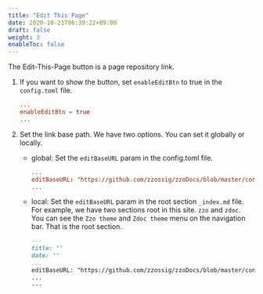 ```yaml
---
title: "Edit This Page"
date: 2020-10-21T06:39:22+09:00
draft: false
weight: 3
enableToc: false
---
```


The Edit-This-Page button is a page repository link.

1. If you want to show the button, set `enableEditBtn` to true in the `config.toml` file.

    ```config.toml
    ...
    enableEditBtn = true
    ...
    ```
2. Set the link base path. We have two options. You can set it globally or locally.

    - global: Set the `editBaseURL` param in the config.toml file.
        ```config.toml
        ...
        editBaseURL: "https://github.com/zzossig/zzoDocs/blob/master/content/en"
        ...
        ```
    - local: Set the `editBaseURL` param in the root section `_index.md` file. For example, we have two sections root in this site. `zzo` and `zdoc`. You can see the `Zzo theme` and `Zdoc theme` menu on the navigation bar. That is the root section.
        ```content/en/zdoc/_index.md {hl_lines=[5]}
        ---
        title: ""
        date: ""
        ...
        editBaseURL: "https://github.com/zzossig/zzoDocs/blob/master/content/en"
        ...
        ---
        ``` 